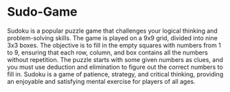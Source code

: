 # Sudo-Game
Sudoku is a popular puzzle game that challenges your logical thinking and problem-solving skills. The game is played on a 9x9 grid, divided into nine 3x3 boxes. 
The objective is to fill in the empty squares with numbers from 1 to 9, ensuring that each row, column, and box contains all the numbers without repetition. 
The puzzle starts with some given numbers as clues, and you must use deduction and elimination to figure out the correct numbers to fill in. 
Sudoku is a game of patience, strategy, and critical thinking, providing an enjoyable and satisfying mental exercise for players of all ages.
